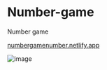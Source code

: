 # Number-game
Number game



[numbergamenumber.netlify.app](https://numbergamenumber.netlify.app/)



![image](https://user-images.githubusercontent.com/121459925/230906887-bbae9752-9767-4df8-b7c5-34fed0f731bd.png)
